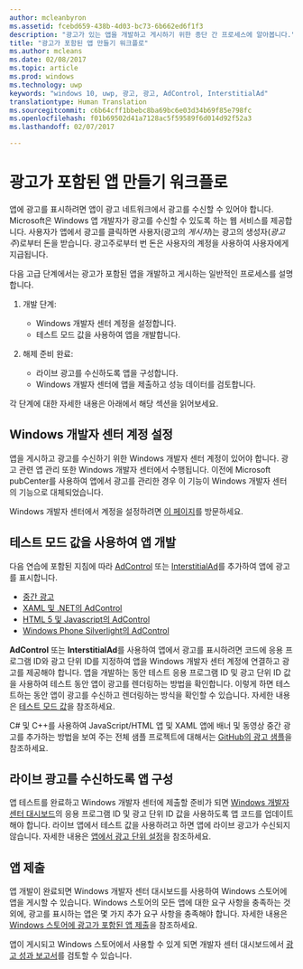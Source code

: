 ```yaml
---
author: mcleanbyron
ms.assetid: fcebd659-438b-4d03-bc73-6b662ed6f1f3
description: "광고가 있는 앱을 개발하고 게시하기 위한 종단 간 프로세스에 알아봅니다."
title: "광고가 포함된 앱 만들기 워크플로"
ms.author: mcleans
ms.date: 02/08/2017
ms.topic: article
ms.prod: windows
ms.technology: uwp
keywords: "windows 10, uwp, 광고, 광고, AdControl, InterstitialAd"
translationtype: Human Translation
ms.sourcegitcommit: c6b64cff1bbebc8ba69bc6e03d34b69f85e798fc
ms.openlocfilehash: f01b69502d41a7128ac5f59589f6d014d92f52a3
ms.lasthandoff: 02/07/2017

---
```


# <a name="workflows-for-creating-apps-with-ads"></a>광고가 포함된 앱 만들기 워크플로




앱에 광고를 표시하려면 앱이 광고 네트워크에서 광고를 수신할 수 있어야 합니다. Microsoft은 Windows 앱 개발자가 광고를 수신할 수 있도록 하는 웹 서비스를 제공합니다. 사용자가 앱에서 광고를 클릭하면 사용자(광고의 *게시자*)는 광고의 생성자(*광고주*)로부터 돈을 받습니다. 광고주로부터 번 돈은 사용자의 계정을 사용하여 사용자에게 지급됩니다.

다음 고급 단계에서는 광고가 포함된 앱을 개발하고 게시하는 일반적인 프로세스를 설명합니다.

1.  개발 단계:

    * Windows 개발자 센터 계정을 설정합니다.
    * 테스트 모드 값을 사용하여 앱을 개발합니다.

2.  해제 준비 완료:

    * 라이브 광고를 수신하도록 앱을 구성합니다.
    * Windows 개발자 센터에 앱을 제출하고 성능 데이터를 검토합니다.

각 단계에 대한 자세한 내용은 아래에서 해당 섹션을 읽어보세요.

## <a name="set-up-your-windows-dev-center-account"></a>Windows 개발자 센터 계정 설정

앱을 게시하고 광고를 수신하기 위한 Windows 개발자 센터 계정이 있어야 합니다. 광고 관련 앱 관리 또한 Windows 개발자 센터에서 수행됩니다. 이전에 Microsoft pubCenter를 사용하여 앱에서 광고를 관리한 경우 이 기능이 Windows 개발자 센터의 기능으로 대체되었습니다.

Windows 개발자 센터에서 계정을 설정하려면 [이 페이지](http://go.microsoft.com/fwlink/p/?LinkId=615100)를 방문하세요.

## <a name="develop-your-app-using-test-mode-values"></a>테스트 모드 값을 사용하여 앱 개발

다음 연습에 포함된 지침에 따라 [AdControl](https://msdn.microsoft.com/library/windows/apps/microsoft.advertising.winrt.ui.adcontrol.aspx) 또는 [InterstitialAd](https://msdn.microsoft.com/library/windows/apps/microsoft.advertising.winrt.ui.interstitialad.aspx)를 추가하여 앱에 광고를 표시합니다.

-   [중간 광고](interstitial-ads.md)
-   [XAML 및 .NET의 AdControl](adcontrol-in-xaml-and--net.md)
-   [HTML 5 및 Javascript의 AdControl](adcontrol-in-html-5-and-javascript.md)
-   [Windows Phone Silverlight의 AdControl](adcontrol-in-windows-phone-silverlight.md)

**AdControl** 또는 **InterstitialAd**를 사용하여 앱에서 광고를 표시하려면 코드에 응용 프로그램 ID와 광고 단위 ID를 지정하여 앱을 Windows 개발자 센터 계정에 연결하고 광고를 제공해야 합니다. 앱을 개발하는 동안 테스트 응용 프로그램 ID 및 광고 단위 ID 값을 사용하여 테스트 동안 앱이 광고를 렌더링하는 방법을 확인합니다. 이렇게 하면 테스트하는 동안 앱이 광고를 수신하고 렌더링하는 방식을 확인할 수 있습니다. 자세한 내용은 [테스트 모드 값](test-mode-values.md)을 참조하세요.

C# 및 C++를 사용하여 JavaScript/HTML 앱 및 XAML 앱에 배너 및 동영상 중간 광고를 추가하는 방법을 보여 주는 전체 샘플 프로젝트에 대해서는 [GitHub의 광고 샘플](http://aka.ms/githubads)을 참조하세요.

## <a name="configure-your-app-to-receive-live-ads"></a>라이브 광고를 수신하도록 앱 구성

앱 테스트를 완료하고 Windows 개발자 센터에 제출할 준비가 되면 [Windows 개발자 센터 대시보드](https://msdn.microsoft.com/library/windows/apps/mt170658.aspx)의 응용 프로그램 ID 및 광고 단위 ID 값을 사용하도록 앱 코드를 업데이트해야 합니다. 라이브 앱에서 테스트 값을 사용하려고 하면 앱에 라이브 광고가 수신되지 않습니다. 자세한 내용은 [앱에서 광고 단위 설정](set-up-ad-units-in-your-app.md)을 참조하세요.

## <a name="submit-your-app"></a>앱 제출

앱 개발이 완료되면 Windows 개발자 센터 대시보드를 사용하여 Windows 스토어에 앱을 게시할 수 있습니다. Windows 스토어의 모든 앱에 대한 요구 사항을 충족하는 것 외에, 광고를 표시하는 앱은 몇 가지 추가 요구 사항을 충족해야 합니다. 자세한 내용은 [Windows 스토어에 광고가 포함된 앱 제출](submit-an-app-with-ads-to-the-windows-store.md)을 참조하세요.

앱이 게시되고 Windows 스토어에서 사용할 수 있게 되면 개발자 센터 대시보드에서 [광고 성과 보고서](../publish/advertising-performance-report.md)를 검토할 수 있습니다.

 

 

